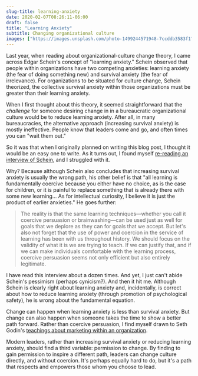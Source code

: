```yaml
---
slug-title: learning-anxiety
date: 2020-02-07T08:26:11-06:00
draft: false
title: "Learning Anxiety"
subtitle: Changing organizational culture
images: ["https://images.unsplash.com/photo-1499244571948-7ccddb3583f1?ixlib=rb-1.2.1&ixid=eyJhcHBfaWQiOjEyMDd9&auto=format&fit=crop&w=900&q=60"]
---
```


Last year, when reading about organizational-culture change theory, I came across Edgar Schein's concept of "learning anxiety." Schein observed that people within organizations have two competing anxieties: learning anxiety (the fear of doing something new) and survival anxiety (the fear of irrelevance). For organizations to be situated for culture change, Schein theorized, the collective survival anxiety within those organizations must be greater than their learning anxiety.

When I first thought about this theory, it seemed straightforward that the *challenge* for someone desiring change in in a bureaucratic organizational culture would be to reduce learning anxiety. After all, in many bureaucracies, the alternative  approach (increasing survival anxiety) is mostly ineffective. People know that leaders come and go, and often times you can "wait them out."

So it was that when I originally planned on writing this blog post, I thought it would be an easy one to write. As it turns out, I found myself [re-reading an interview of Schein](https://hbr.org/2002/03/the-anxiety-of-learning), and I struggled with it.

Why? Because although Schein also concludes that increasing survival anxiety is usually the wrong path, his other belief is that "all learning is fundamentally coercive because you either have no choice, as is the case for children, or it is painful to replace something that is already there with some new learning... As for intellectual curiosity, I believe it is just the product of earlier anxieties." He goes further:

> The reality is that the same learning techniques—whether you call it coercive persuasion or brainwashing—can be used just as well for goals that we deplore as they can for goals that we accept. But let's also not forget that the use of power and coercion in the service of learning has been with us throughout history. We should focus on the validity of what it is we are trying to teach. If we can justify that, and if we can make individuals comfortable with the learning process, coercive persuasion seems not only efficient but also entirely legitimate.

I have read this interview about a dozen times. And yet, I just can't abide Schein's pessimism (perhaps cynicism?). And then it hit me. Although Schein is clearly right about learning anxiety and, incidentally, is correct about how to reduce learning anxiety (through promotion of psychological safety), he is wrong about the fundamental equation.

Change can happen when learning anxiety is less than survival anxiety. But change can also happen when someone takes the time to show a better path forward. Rather than coercive persuasion, I find myself drawn to Seth Godin's [teachings about marketing within an organization](https://seths.blog/2015/06/marketing-to-the-organization/).

Modern leaders, rather than increasing survival anxiety or reducing learning anxiety, should find a third variable: permission to change. By finding to gain permission to inspire a different path, leaders can change culture directly, and without coercion. It's perhaps equally hard to do, but it's a path that respects and empowers those whom you choose to lead.
